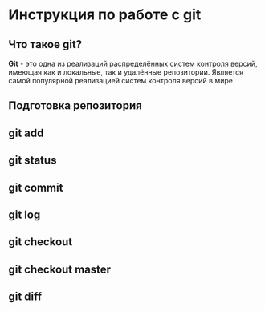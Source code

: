 # Инструкция по работе с git

## Что такое git?

**Git** - это одна из реализаций распределённых систем
контроля версий, имеющая как и локальные, так и
удалённые репозитории. Является самой популярной
реализацией систем контроля версий в мире.

## Подготовка репозитория

## git add

## git status

## git commit

## git log 

## git checkout

## git checkout master

## git diff
